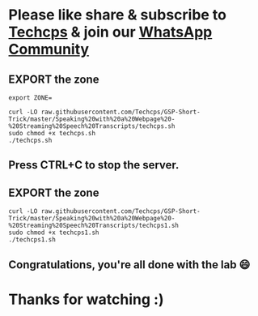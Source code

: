 

# Please like share & subscribe to [Techcps](https://www.youtube.com/@techcps) & join our [WhatsApp Community](https://whatsapp.com/channel/0029Va9nne147XeIFkXYv71A)

## EXPORT the zone
```
export ZONE=
```

```
curl -LO raw.githubusercontent.com/Techcps/GSP-Short-Trick/master/Speaking%20with%20a%20Webpage%20-%20Streaming%20Speech%20Transcripts/techcps.sh
sudo chmod +x techcps.sh
./techcps.sh
```
## Press CTRL+C to stop the server.

## EXPORT the zone
```
curl -LO raw.githubusercontent.com/Techcps/GSP-Short-Trick/master/Speaking%20with%20a%20Webpage%20-%20Streaming%20Speech%20Transcripts/techcps1.sh
sudo chmod +x techcps1.sh
./techcps1.sh
```

## Congratulations, you're all done with the lab 😄

# Thanks for watching :)
